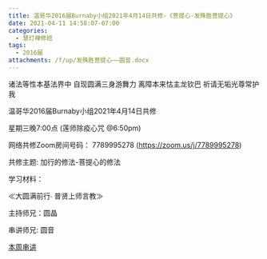 ```yaml
---
title: 温哥华2016届Burnaby小组2021年4月14日共修-《菩提心-发殊胜菩提心》
date: 2021-04-11 14:58:07-07:00
categories:
  - 慧灯禅修班
tags:
  - 2016届
attachments: /f/up/发殊胜菩提心——圆音.docx
---
```

诸法等性本基法界中 自现圆满三身游舞力 离障本来怙主龙钦巴 祈请无垢光尊常护我

温哥华2016届Burnaby小组2021年4月14日共修 

星期三晚7:00点 (莲师除疫心咒 @6:50pm)

网络共修Zoom房间号码： 7789995278 (<https://zoom.us/j/7789995278>)

共修主题: 加行的修法-菩提心的修法


学习材料：

≪大圆满前行∙ 普贤上师言教≫ 　


主持师兄：圆晶

串讲师兄: 圆音

[本周串讲](/f/up/发殊胜菩提心——圆音.docx)
